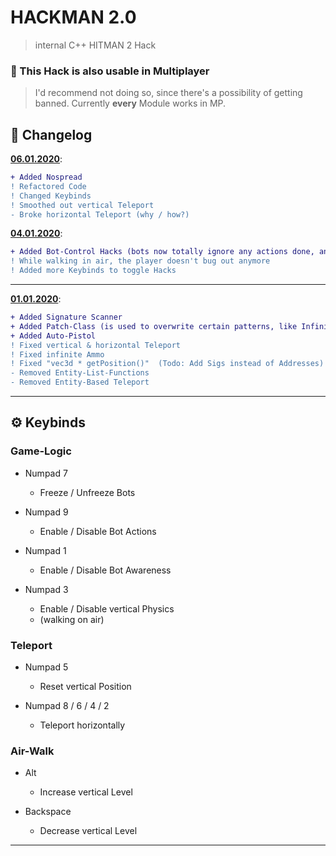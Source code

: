 # HACKMAN 2.0
> internal C++ HITMAN 2 Hack

### 👥 This Hack is also usable in Multiplayer
> I'd recommend not doing so, since there's a possibility of getting banned.
> Currently **every** Module works in MP.

## 📝 Changelog
**[06.01.2020](https://github.com/CreepSore/Hitman2-Hack/tree/7f599a3eb9a8b3849d9e234dd149927d866c85dd)**:
```diff
+ Added Nospread
! Refactored Code
! Changed Keybinds
! Smoothed out vertical Teleport
- Broke horizontal Teleport (why / how?)
```

**[04.01.2020](https://github.com/CreepSore/Hitman2-Hack/tree/7f1f3fe6a4c086d8c6d9e043e226e3335f3393b5)**:
```diff
+ Added Bot-Control Hacks (bots now totally ignore any actions done, and also won't get suspicious of the player)
! While walking in air, the player doesn't bug out anymore
! Added more Keybinds to toggle Hacks
```

----

**[01.01.2020](https://github.com/CreepSore/Hitman2-Hack/tree/f6e9dac9c639adb1095ba2628749ea616aa6a538)**:
```diff
+ Added Signature Scanner
+ Added Patch-Class (is used to overwrite certain patterns, like Infinite Ammo)
+ Added Auto-Pistol
! Fixed vertical & horizontal Teleport
! Fixed infinite Ammo
! Fixed "vec3d * getPosition()"  (Todo: Add Sigs instead of Addresses)
- Removed Entity-List-Functions
- Removed Entity-Based Teleport
```

----

## ⚙ Keybinds
### **Game-Logic**
- Numpad 7
  - Freeze / Unfreeze Bots

- Numpad 9
  - Enable / Disable Bot Actions

- Numpad 1
  - Enable / Disable Bot Awareness

- Numpad 3
  - Enable / Disable vertical Physics
  - (walking on air)

### **Teleport**
- Numpad 5
  - Reset vertical Position

- Numpad 8 / 6 / 4 / 2
  - Teleport horizontally

### **Air-Walk**
- Alt
  - Increase vertical Level

- Backspace
  - Decrease vertical Level

----

